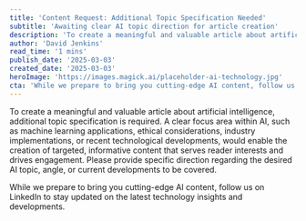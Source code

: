 ```yaml
---
title: 'Content Request: Additional Topic Specification Needed'
subtitle: 'Awaiting clear AI topic direction for article creation'
description: 'To create a meaningful and valuable article about artificial intelligence, additional topic specification is required. A clear focus area within AI, such as machine learning applications, ethical considerations, industry implementations, or recent technological developments, would enable the creation of targeted, informative content that serves reader interests and drives engagement. Please provide specific direction regarding the desired AI topic, angle, or current developments to be covered.'
author: 'David Jenkins'
read_time: '1 mins'
publish_date: '2025-03-03'
created_date: '2025-03-03'
heroImage: 'https://images.magick.ai/placeholder-ai-technology.jpg'
cta: 'While we prepare to bring you cutting-edge AI content, follow us on LinkedIn to stay updated on the latest technology insights and developments.'
---
```


To create a meaningful and valuable article about artificial intelligence, additional topic specification is required. A clear focus area within AI, such as machine learning applications, ethical considerations, industry implementations, or recent technological developments, would enable the creation of targeted, informative content that serves reader interests and drives engagement. Please provide specific direction regarding the desired AI topic, angle, or current developments to be covered.

While we prepare to bring you cutting-edge AI content, follow us on LinkedIn to stay updated on the latest technology insights and developments.